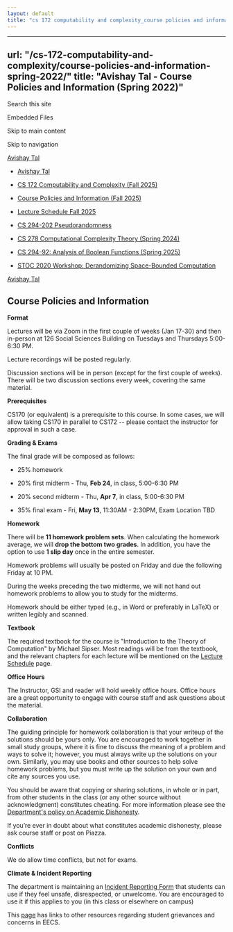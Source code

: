 ```yaml
---
layout: default
title: "cs 172 computability and complexity_course policies and information spring 2022"
---
```


---
url: "/cs-172-computability-and-complexity/course-policies-and-information-spring-2022/"
title: "Avishay Tal - Course Policies and Information (Spring 2022)"
---

Search this site

Embedded Files

Skip to main content

Skip to navigation

[Avishay Tal](/avishay-tal/)

- [Avishay Tal](/avishay-tal/)

- [CS 172 Computability and Complexity (Fall 2025)](/cs172-Fall25/)





- [Course Policies and Information (Fall 2025)](/cs172-Fall25/course-policies-and-information-fall-2025/)

- [Lecture Schedule Fall 2025](/cs172-Fall25/lecture-schedule-fall-2025/)


- [CS 294-202 Pseudorandomness](/pseudorandomness/)

- [CS 278 Computational Complexity Theory (Spring 2024)](/cs-278-computational-complexity-theory-spring-2024/)

- [CS 294-92: Analysis of Boolean Functions (Spring 2025)](/cs-294-92-analysis-of-boolean-functions-spring-2025/)

- [STOC 2020 Workshop: Derandomizing Space-Bounded Computation](/stoc-2020-workshop-derandomizing-space-bounded-computation/)


[Avishay Tal](/avishay-tal/)

## **Course Policies and Information**

**Format**

Lectures will be via Zoom in the first couple of weeks (Jan 17-30) and then in-person at 126 Social Sciences Building on Tuesdays and Thursdays 5:00-6:30 PM.

Lecture recordings will be posted regularly.

Discussion sections will be in person (except for the first couple of weeks). There will be two discussion sections every week, covering the same material.

**Prerequisites**

CS170 (or equivalent) is a prerequisite to this course. In some cases, we will allow taking CS170 in parallel to CS172 -- please contact the instructor for approval in such a case.

**Grading & Exams**

The final grade will be composed as follows:

- 25% homework

- 20% first midterm - Thu, **Feb 24**, in class, 5:00-6:30 PM

- 20% second midterm - Thu, **Apr 7**, in class, 5:00-6:30 PM

- 35% final exam - Fri, **May 13**, 11:30AM - 2:30PM, Exam Location TBD


**Homework**

There will be **11 homework problem sets**. When calculating the homework average, we will **drop the bottom two grades**. In addition, you have the option to use **1 slip day** once in the entire semester.

Homework problems will usually be posted on Friday and due the following Friday at 10 PM.

During the weeks preceding the two midterms, we will not hand out homework problems to allow you to study for the midterms.

Homework should be either typed (e.g., in Word or preferably in LaTeX) or written legibly and scanned.

**Textbook**

The required textbook for the course is "Introduction to the Theory of Computation" by Michael Sipser. Most readings will be from the textbook, and the relevant chapters for each lecture will be mentioned on the [Lecture Schedule](/cs-172-computability-and-complexity/lecture-schedule-spring-2022/) page.

**Office Hours**

The Instructor, GSI and reader will hold weekly office hours. Office hours are a great opportunity to engage with course staff and ask questions about the material.

**Collaboration**

The guiding principle for homework collaboration is that your writeup of the solutions should be yours only. You are encouraged to work together in small study groups, where it is fine to discuss the meaning of a problem and ways to solve it; however, you must always write up the solutions on your own. Similarly, you may use books and other sources to help solve homework problems, but you must write up the solution on your own and cite any sources you use.

You should be aware that copying or sharing solutions, in whole or in part, from other students in the class (or any other source without acknowledgment) constitutes cheating. For more information please see the [Department's policy on Academic Dishonesty](https://www.google.com/url?q=https%3A%2F%2Feecs.berkeley.edu%2Fresources%2Fstudents%2Facademic-dishonesty&sa=D&sntz=1&usg=AOvVaw1oNWoEoSyDmyMc2kDHnghN).

If you’re ever in doubt about what constitutes academic dishonesty, please ask course staff or post on Piazza.

**Conflicts**

We do allow time conflicts, but not for exams.

**Climate & Incident Reporting**

The department is maintaining an [Incident Reporting Form](http://www.google.com/url?q=http%3A%2F%2Feecs.link%2Fclimate&sa=D&sntz=1&usg=AOvVaw1y6raCRdKMYV5Hkyujtgfo) that students can use if they feel unsafe, disrespected, or unwelcome. You are encouraged to use it if this applies to you (in this class or elsewhere on campus)

This [page](https://www.google.com/url?q=https%3A%2F%2Feecs.berkeley.edu%2Fresources%2Fstudents%2Fgrievances&sa=D&sntz=1&usg=AOvVaw0AWIRpUjZ6ZFu2hnzLpOQ4) has links to other resources regarding student grievances and concerns in EECS.



